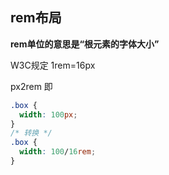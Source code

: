 ## rem布局

**rem单位的意思是“根元素的字体大小”**

W3C规定 1rem=16px

px2rem 即

```css
.box {
  width: 100px;
}
/* 转换 */
.box {
  width: 100/16rem;
}
```



